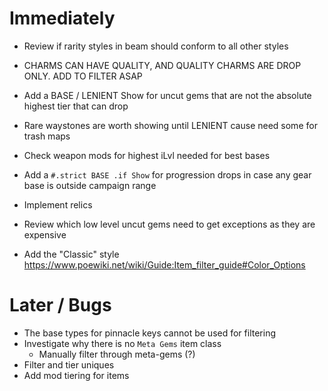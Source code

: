 # Immediately
* Review if rarity styles in beam should conform to all other styles
* CHARMS CAN HAVE QUALITY, AND QUALITY CHARMS ARE DROP ONLY. ADD TO FILTER ASAP
* Add a BASE / LENIENT Show for uncut gems that are not the absolute highest tier that can drop
* Rare waystones are worth showing until LENIENT cause need some for trash maps
* Check weapon mods for highest iLvl needed for best bases
* Add a `#.strict BASE .if Show` for progression drops in case any gear base is outside campaign range
* Implement relics
* Review which low level uncut gems need to get exceptions as they are expensive

* Add the "Classic" style
    https://www.poewiki.net/wiki/Guide:Item_filter_guide#Color_Options

# Later / Bugs
* The base types for pinnacle keys cannot be used for filtering
* Investigate why there is no `Meta Gems` item class
    * Manually filter through meta-gems (?)
* Filter and tier uniques
* Add mod tiering for items